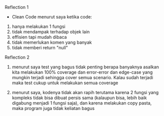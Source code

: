 Reflection 1
- Clean Code menurut saya ketika code:
1. hanya melakukan 1 fungsi
2. tidak mendampak terhadap objek lain
3. effisien tapi mudah dibaca
4. tidak memerlukan komen yang banyak
5. tidak memberi return "null"


Reflection 2
1. menurut saya test yang bagus tidak penting berapa banyaknya asalkan kita melakukan 100% coverage dan error-error dan edge-case yang mungkin terjadi sehingga cover semua scenario. Kalau sudah terjadi maka test cukup untuk melakukan semua coverage

2. menurut saya, kodenya tidak akan rapih terutama karena 2 fungsi yang kompleks tidak bisa dibuat persis sama (kalaupun bisa, lebih baik digabung menjadi 1 fungsi saja), dan karena melakukan copy pasta, maka program juga tidak keliatan bagus